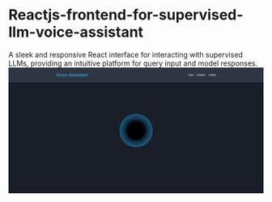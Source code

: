 # Reactjs-frontend-for-supervised-llm-voice-assistant
A sleek and responsive React interface for interacting with supervised LLMs, providing an intuitive platform for query input and model responses.
![Voice Assistant](src/assets/voice_assistant.png)
